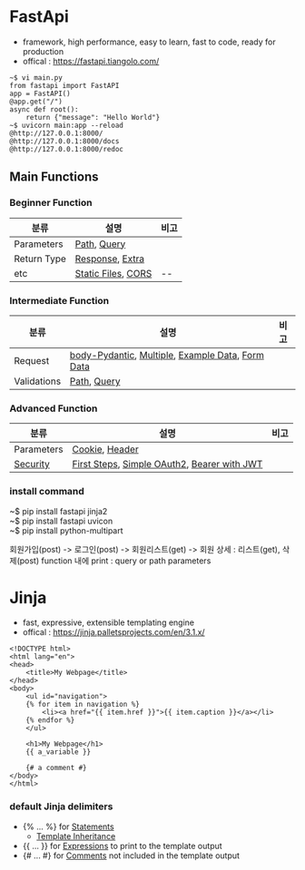 # FastApi

* framework, high performance, easy to learn, fast to code, ready for production
* offical : https://fastapi.tiangolo.com/

```
~$ vi main.py
from fastapi import FastAPI
app = FastAPI()
@app.get("/")
async def root():
    return {"message": "Hello World"}
~$ uvicorn main:app --reload
@http://127.0.0.1:8000/
@http://127.0.0.1:8000/docs
@http://127.0.0.1:8000/redoc
```

## Main Functions
### Beginner Function
| 분류 | 설명 | 비고 |
| --- | --- | --- |
| Parameters | [Path](https://fastapi.tiangolo.com/tutorial/path-params/), [Query](https://fastapi.tiangolo.com/tutorial/query-params/) |  |
| Return Type | [Response](https://fastapi.tiangolo.com/tutorial/response-model/), [Extra](https://fastapi.tiangolo.com/tutorial/extra-models/) |  |
| etc | [Static Files](https://fastapi.tiangolo.com/tutorial/static-files/), [CORS](https://fastapi.tiangolo.com/tutorial/cors/) | -- |

### Intermediate Function
| 분류 | 설명 | 비고 |
| --- | --- | --- |
| Request | [body-Pydantic](https://fastapi.tiangolo.com/tutorial/body/), [Multiple](https://fastapi.tiangolo.com/tutorial/body-multiple-params/), [Example Data](https://fastapi.tiangolo.com/tutorial/schema-extra-example/), [Form Data](https://fastapi.tiangolo.com/tutorial/request-forms/) |  |
| Validations | [Path](https://fastapi.tiangolo.com/tutorial/path-params-numeric-validations/), [Query](https://fastapi.tiangolo.com/tutorial/query-params-str-validations/) |  |

### Advanced Function
| 분류 | 설명 | 비고 |
| --- | --- | --- |
| Parameters | [Cookie](https://fastapi.tiangolo.com/tutorial/cookie-params/), [Header](https://fastapi.tiangolo.com/tutorial/header-params/) |  |
| [Security](https://fastapi.tiangolo.com/tutorial/security/) | [First Steps](https://fastapi.tiangolo.com/tutorial/security/first-steps/), [Simple OAuth2](https://fastapi.tiangolo.com/tutorial/security/simple-oauth2/), [Bearer with JWT](https://fastapi.tiangolo.com/tutorial/security/oauth2-jwt/) |  |

### install command

~$ pip install fastapi jinja2 <br>
~$ pip install fastapi uvicon <br>
~$ pip install python-multipart


회원가입(post) -> 로그인(post) -> 회원리스트(get) -> 회원 상세 : 리스트(get), 삭제(post)
function 내에 print : query or path parameters

# Jinja
* fast, expressive, extensible templating engine
* offical : https://jinja.palletsprojects.com/en/3.1.x/

```
<!DOCTYPE html>
<html lang="en">
<head>
    <title>My Webpage</title>
</head>
<body>
    <ul id="navigation">
    {% for item in navigation %}
        <li><a href="{{ item.href }}">{{ item.caption }}</a></li>
    {% endfor %}
    </ul>

    <h1>My Webpage</h1>
    {{ a_variable }}

    {# a comment #}
</body>
</html>
```

### default Jinja delimiters
* {% ... %} for [Statements](https://jinja.palletsprojects.com/en/3.0.x/templates/#list-of-control-structures)
    * [Template Inheritance](https://jinja.palletsprojects.com/en/3.0.x/templates/#template-inheritance)
* {{ ... }} for [Expressions](https://jinja.palletsprojects.com/en/3.0.x/templates/#expressions) to print to the template output
* {# ... #} for [Comments](https://jinja.palletsprojects.com/en/3.0.x/templates/#comments) not included in the template output
